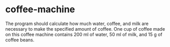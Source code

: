 # coffee-machine

The program should calculate how much water, coffee, and milk are necessary to make the specified amount of coffee. One cup of coffee made on this coffee machine contains 200 ml of water, 50 ml of milk, and 15 g of coffee beans.
